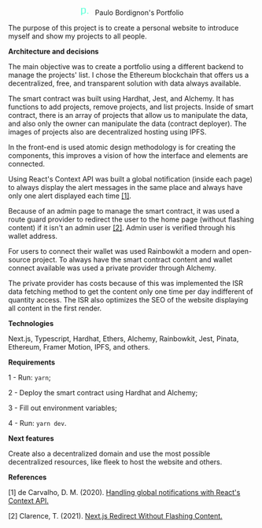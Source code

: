 <p align="center">
  <img alt="paulobordignon-logo" alt="Paulo Bordignon Logo" src="public/logo.png" width="15" height="15"/>
  <span style="margin-left: 10px">Paulo Bordignon's Portfolio</span>
</p>

The purpose of this project is to create a personal website to introduce myself and show my projects to all people.

<strong> Architecture and decisions </strong>

The main objective was to create a portfolio using a different backend to manage the projects' list. I chose the Ethereum blockchain that offers us a decentralized, free, and transparent solution with data always available.

The smart contract was built using Hardhat, Jest, and Alchemy. It has functions to add projects, remove projects, and list projects. Inside of smart contract, there is an array of projects that allow us to manipulate the data, and also only the owner can manipulate the data (contract deployer). The images of projects also are decentralized hosting using IPFS.

In the front-end is used atomic design methodology is for creating the components, this improves a vision of how the interface and elements are connected.

Using React's Context API was built a global notification (inside each page) to always display the alert messages in the same place and always have only one alert displayed each time [[1]](#1).

Because of an admin page to manage the smart contract, it was used a route guard provider to redirect the user to the home page (without flashing content) if it isn't an admin user [[2]](#2). Admin user is verified through his wallet address.

For users to connect their wallet was used Rainbowkit a modern and open-source project. To always have the smart contract content and wallet connect available was used a private provider through Alchemy.

The private provider has costs because of this was implemented the ISR data fetching method to get the content only one time per day indifferent of quantity access. The ISR also optimizes the SEO of the website displaying all content in the first render.

<strong> Technologies </strong>

Next.js, Typescript, Hardhat, Ethers, Alchemy, Rainbowkit, Jest, Pinata, Ethereum, Framer Motion, IPFS, and others.

<strong> Requirements </strong>

1 - Run: `yarn`;

2 - Deploy the smart contract using Hardhat and Alchemy;

3 - Fill out environment variables;

4 - Run: `yarn dev`.

<strong> Next features </strong>

Create also a decentralized domain and use the most possible decentralized resources, like fleek to host the website and others.

<strong> References </strong>

<a id="1">[1]</a>
de Carvalho, D. M. (2020).
[Handling global notifications with React's Context API.](https://sericaia.me/blog/2020-01-13/handling-global-notifications-with-react-s-context-api)

<a id="2">[2]</a>
Clarence, T. (2021).
[Next.js Redirect Without Flashing Content.](https://theodorusclarence.com/blog/nextjs-redirect-no-flashing)
